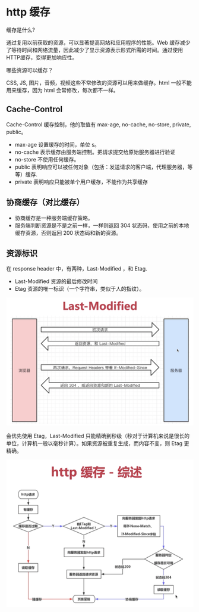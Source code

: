 # http 缓存

缓存是什么?

通过复用以前获取的资源，可以显著提高网站和应用程序的性能。Web 缓存减少了等待时间和网络流量，因此减少了显示资源表示形式所需的时间。通过使用 HTTP缓存，变得更加响应性。

哪些资源可以缓存？

CSS, JS, 图片，音频，视频这些不常修改的资源可以用来做缓存。html 一般不能用来缓存，因为 html 会常修改，每次都不一样。

## Cache-Control

Cache-Control 缓存控制，他的取值有 max-age, no-cache, no-store, private, public。

- max-age 设置缓存的时间，单位 s。
- no-cache 表示缓存由服务端控制。把请求提交给原始服务器进行验证
- no-store 不使用任何缓存。
- public 表明响应可以被任何对象（包括：发送请求的客户端，代理服务器，等等）缓存.
- private 表明响应只能被单个用户缓存，不能作为共享缓存

## 协商缓存（对比缓存）

- 协商缓存是一种服务端缓存策略。
- 服务端判断资源是不是之前一样，一样则返回 304 状态码，使用之前的本地缓存资源，否则返回 200 状态码和新的资源。

## 资源标识

在 response header 中，有两种，Last-Modified ，和 Etag.

- Last-Modified 资源的最后修改时间
- Etag 资源的唯一标识（一个字符串，类似于人的指纹）。

![last-modified](./images/last-modified.png)

会优先使用 Etag，Last-Modified 只能精确到秒级（秒对于计算机来说是很长的单位，计算机一般以毫秒计算）。如果资源被重复生成，而内容不变，则 Etag 更精确。

![http缓存.png](./images/http缓存.png)
